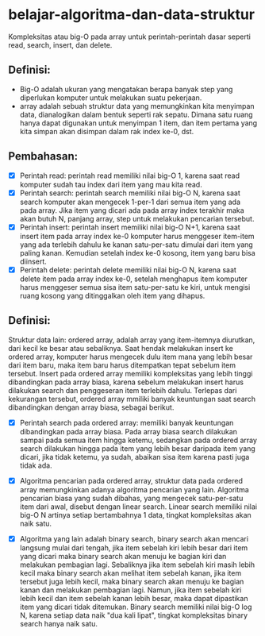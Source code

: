 # belajar-algoritma-dan-data-struktur

Kompleksitas atau big-O pada array untuk perintah-perintah dasar seperti read, search, insert, dan delete.

## Definisi:
- Big-O adalah ukuran yang mengatakan berapa banyak step yang diperlukan komputer untuk melakukan suatu pekerjaan.
- array adalah sebuah struktur data yang memungkinkan kita menyimpan data, dianalogikan dalam bentuk seperti rak sepatu.
Dimana satu ruang hanya dapat digunakan untuk menyimpan 1 item, dan item pertama yang kita simpan akan disimpan dalam rak index ke-0, dst.

## Pembahasan:
- [x] Perintah read: perintah read memiliki nilai big-O 1, karena saat read komputer sudah tau index dari item yang mau kita read.
- [x] Perintah search: perintah search memiliki nilai big-O N, karena saat search komputer akan mengecek 1-per-1 dari semua item yang ada pada array.
Jika item yang dicari ada pada array index terakhir maka akan butuh N, panjang array, step untuk melakukan pencarian tersebut.
- [x] Perintah insert: perintah insert memiliki nilai big-O N+1, karena saat insert item pada array index ke-0 komputer harus menggeser item-item yang ada terlebih dahulu ke kanan satu-per-satu dimulai dari item yang paling kanan. Kemudian setelah index ke-0 kosong, item yang baru bisa diinsert.
- [x] Perintah delete: perintah delete memiliki nilai big-O N, karena saat delete item pada array index ke-0, setelah menghapus item komputer harus menggeser semua sisa item satu-per-satu ke kiri, untuk mengisi ruang kosong yang ditinggalkan oleh item yang dihapus.

## Definisi:
Struktur data lain: ordered array, adalah array yang item-itemnya diurutkan, dari kecil ke besar atau sebaliknya.
Saat hendak melakukan insert ke ordered array, komputer harus mengecek dulu item mana yang lebih besar dari item baru, maka item baru harus ditempatkan tepat sebelum item tersebut.
Insert pada ordered array memiliki kompleksitas yang lebih tinggi dibandingkan pada array biasa, karena sebelum melakukan insert harus dilakukan search dan penggeseran item terlebih dahulu. Terlepas dari kekurangan tersebut, ordered array mmiliki banyak keuntungan saat search dibandingkan dengan array biasa, sebagai berikut.

- [x] Perintah search pada ordered array: memiliki banyak keuntungan dibandingkan pada array biasa. Pada array biasa search dilakukan sampai pada semua item hingga ketemu, sedangkan pada ordered array search dilakukan hingga pada item yang lebih besar daripada item yang dicari, jika tidak ketemu, ya sudah, abaikan sisa item karena pasti juga tidak ada.
- [x] Algoritma pencarian pada ordered array, struktur data pada ordered array memungkinkan adanya algoritma pencarian yang lain. Algoritma pencarian biasa yang sudah dibahas, yang mengecek satu-per-satu item dari awal, disebut dengan linear search. Linear search memiliki nilai big-O N artinya setiap bertambahnya 1 data, tingkat kompleksitas akan naik satu.
- [x] Algoritma yang lain adalah binary search, binary search akan mencari langsung mulai dari tengah, jika item sebelah kiri lebih besar dari item yang dicari maka binary search akan menuju ke bagian kiri dan melakukan pembagian lagi. Sebaliknya jika item sebelah kiri masih lebih kecil maka binary search akan melihat item sebelah kanan, jika item tersebut juga lebih kecil, maka binary search akan menuju ke bagian kanan dan melakukan pembagian lagi. Namun, jika item sebelah kiri lebih kecil dan item sebelah kanan lebih besar, maka dapat dipastikan item yang dicari tidak ditemukan. Binary search memiliki nilai big-O log N, karena setiap data naik "dua kali lipat", tingkat kompleksitas binary search hanya naik satu.

